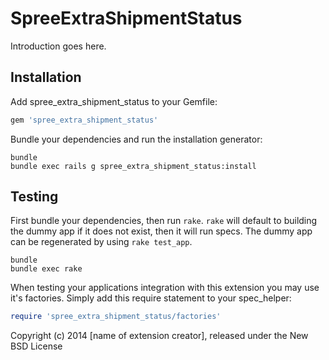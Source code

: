 SpreeExtraShipmentStatus
========================

Introduction goes here.

Installation
------------

Add spree_extra_shipment_status to your Gemfile:

```ruby
gem 'spree_extra_shipment_status'
```

Bundle your dependencies and run the installation generator:

```shell
bundle
bundle exec rails g spree_extra_shipment_status:install
```

Testing
-------

First bundle your dependencies, then run `rake`. `rake` will default to building the dummy app if it does not exist, then it will run specs. The dummy app can be regenerated by using `rake test_app`.

```shell
bundle
bundle exec rake
```

When testing your applications integration with this extension you may use it's factories.
Simply add this require statement to your spec_helper:

```ruby
require 'spree_extra_shipment_status/factories'
```

Copyright (c) 2014 [name of extension creator], released under the New BSD License
